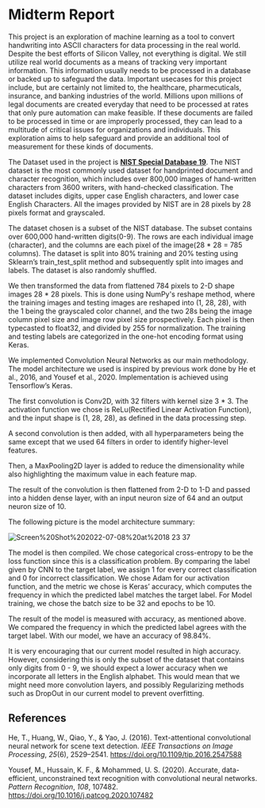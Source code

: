 # Midterm Report
This project is an exploration of machine learning as a tool to convert handwriting into ASCII characters for data processing in the real world. Despite the best efforts of Silicon Valley, not everything is digital. We still utilize real world documents as a means of tracking very important information. This information usually needs to be processed in a database or backed up to safeguard the data. Important usecases for this project include, but are certainly not limited to, the healthcare, pharmecuticals, insurance, and banking industries of the world. Millions upon millions of legal documents are created everyday that need to be processed at rates that only pure automation can make feasible. If these documents are failed to be processed in time or are improperly processed, they can lead to a multitude of critical issues for organizations and individuals. This exploration aims to help safeguard and provide an additional tool of measurement for these kinds of documents.


The Dataset used in the project is [**NIST Special Database 19**](https://www.nist.gov/srd/nist-special-database-19). The NIST dataset is the most commonly used dataset for handprinted document and character recognition, which includes over 800,000 images of hand-written characters from 3600 writers, with hand-checked classification. The dataset includes digits, upper case English characters, and lower case English Characters. All the images provided by NIST are in 28 pixels by 28 pixels format and grayscaled.

The dataset chosen is a subset of the NIST database. The subset contains over 600,000 hand-written digits(0-9). The rows are each individual image (character), and the columns are each pixel of the image(28 * 28 = 785 columns). The dataset is split into 80% training and 20% testing using Sklearn’s train_test_split method and subsequently split into images and labels. The dataset is also randomly shuffled. 

We then transformed the data from flattened 784 pixels to 2-D shape images 28 * 28 pixels. This is done using NumPy's reshape method, where the training images and testing images are reshaped into (1, 28, 28), with the 1 being the grayscaled color channel, and the two 28s being the image column pixel size and image row pixel size prospectively. Each pixel is then typecasted to float32, and divided by 255 for normalization. The training and testing labels are categorized in the one-hot encoding format using Keras.


We implemented Convolution Neural Networks as our main methodology. The model architecture we used is inspired by previous work done by He et al., 2016, and Yousef et al., 2020. Implementation is achieved using Tensorflow’s Keras.

The first convolution is Conv2D, with 32 filters with kernel size 3 * 3.  The activation function we chose is ReLu(Rectified Linear Activation Function), and the input shape is (1, 28, 28), as defined in the data processing step.

A second convolution is then added, with all hyperparameters being the same except that we used 64 filters in order to identify higher-level features. 

Then, a MaxPooling2D layer is added to reduce the dimensionality while also highlighting the maximum value in each feature map.

The result of the convolution is then flattened from 2-D to 1-D and passed into a hidden dense layer, with an input neuron size of 64 and an output neuron size of 10. 

The following picture is the model architecture summary:

![Screen%20Shot%202022-07-08%20at%2018 23 37](https://user-images.githubusercontent.com/17306743/179345093-3914ad03-3c17-428c-b78e-8af1785a4128.png)

The model is then compiled. We chose categorical cross-entropy to be the loss function since this is a classification problem. By comparing the label given by CNN to the target label, we assign 1 for every correct classification and 0 for incorrect classification. We chose Adam for our activation function, and the metric we chose is Keras’ accuracy, which computes the frequency in which the predicted label matches the target label. For Model training, we chose the batch size to be 32 and epochs to be 10. 


The result of the model is measured with accuracy, as mentioned above. We compared the frequency in which the predicted label agrees with the target label. With our model, we have an accuracy of 98.84%. 


It is very encouraging that our current model resulted in high accuracy. However, considering this is only the subset of the dataset that contains only digits from 0 - 9, we should expect a lower accuracy when we incorporate all letters in the English alphabet. This would mean that we might need more convolution layers, and possibly Regularizing methods such as DropOut in our current model to prevent overfitting. 
## References
He, T., Huang, W., Qiao, Y., & Yao, J. (2016). Text-attentional convolutional neural network for scene text detection. *IEEE Transactions on Image Processing*, *25*(6), 2529–2541. https://doi.org/10.1109/tip.2016.2547588 

Yousef, M., Hussain, K. F., & Mohammed, U. S. (2020). Accurate, data-efficient, unconstrained text recognition with convolutional neural networks. *Pattern Recognition*, *108*, 107482. https://doi.org/10.1016/j.patcog.2020.107482
